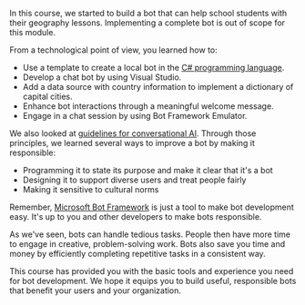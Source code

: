 In this course, we started to build a bot that can help school students with their geography lessons. Implementing a complete bot is out of scope for this module.

From a technological point of view, you learned how to:

- Use a template to create a local bot in the [C# programming language][CSharp].
- Develop a chat bot by using Visual Studio.
- Add a data source with country information to implement a dictionary of capital cities.
- Enhance bot interactions through a meaningful welcome message.
- Engage in a chat session by using Bot Framework Emulator.

We also looked at [guidelines for conversational AI][Microsoft guidelines for conversational AI]. Through those principles, we learned several ways to improve a bot by making it responsible:

- Programming it to state its purpose and make it clear that it's a bot
- Designing it to support diverse users and treat people fairly
- Making it sensitive to cultural norms

Remember, [Microsoft Bot Framework][Bot Framework] is just a tool to make bot development easy. It's up to you and other developers to make bots responsible.

As we've seen, bots can handle tedious tasks. People then have more time to engage in creative, problem-solving work. Bots also save you time and money by efficiently completing repetitive tasks in a consistent way.

This course has provided you with the basic tools and experience you need for bot development. We hope it equips you to build useful, responsible bots that benefit your users and your organization.

<!-- Links -->

[Bot Framework]: https://dev.botframework.com/?azure-portal=true
[CSharp]: https://dotnet.microsoft.com/learn/csharp?azure-portal=true
[Microsoft guidelines for conversational AI]: https://www.microsoft.com/research/publication/responsible-bots/?azure-portal=true
